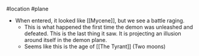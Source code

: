 #location #plane 

- When entered, it looked like [[Mycene]], but we see a battle raging.
	- This is what happened the first time the demon was unleashed and defeated. This is the last thing it saw. It is projecting an illusion around itself in the demon plane.
	- Seems like this is the age of [[The Tyrant]]  (Two moons)